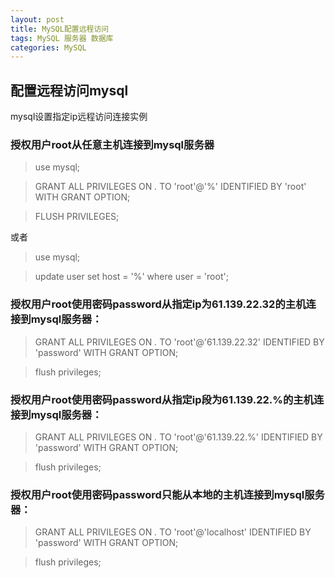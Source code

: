 ```yaml
---
layout: post
title: MySQL配置远程访问
tags: MySQL 服务器 数据库
categories: MySQL
---
```


## 配置远程访问mysql
mysql设置指定ip远程访问连接实例

### 授权用户root从任意主机连接到mysql服务器

>use mysql;

>GRANT ALL PRIVILEGES ON *.* TO 'root'@'%' IDENTIFIED BY 'root' WITH GRANT OPTION;

>FLUSH PRIVILEGES;

或者
>use mysql;

>update user set host = '%' where user = 'root';


### 授权用户root使用密码password从指定ip为61.139.22.32的主机连接到mysql服务器：
>GRANT ALL PRIVILEGES ON *.* TO 'root'@'61.139.22.32' IDENTIFIED BY 'password' WITH GRANT OPTION;

>flush privileges;

### 授权用户root使用密码password从指定ip段为61.139.22.%的主机连接到mysql服务器：
>GRANT ALL PRIVILEGES ON *.* TO 'root'@'61.139.22.%' IDENTIFIED BY 'password' WITH GRANT OPTION;

>flush privileges;

### 授权用户root使用密码password只能从本地的主机连接到mysql服务器：
>GRANT ALL PRIVILEGES ON *.* TO 'root'@'localhost' IDENTIFIED BY 'password' WITH GRANT OPTION;

>flush privileges;


